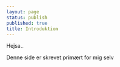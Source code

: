 ```yaml
---
layout: page
status: publish
published: true
title: Introduktion
---
```


Hejsa..

Denne side er skrevet primært for mig selv
